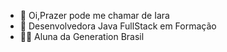 - 👋 Oi,Prazer pode me chamar de Iara 
- 🌱 Desenvolvedora Java FullStack em Formação 
- 👩‍💻 Aluna da Generation Brasil 


<!---
Agimiriara/Agimiriara is a ✨ special ✨ repository because its `README.md` (this file) appears on your GitHub profile.
You can click the Preview link to take a look at your changes.
--->
